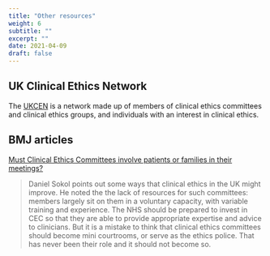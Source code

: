 ```yaml
---
title: "Other resources"
weight: 6
subtitle: ""
excerpt: ""
date: 2021-04-09
draft: false
---
```


## UK Clinical Ethics Network

The [UKCEN](https://www.ukcen.net/main) is a network made up of members of clinical ethics committees and clinical ethics groups, and individuals with an interest in clinical ethics.

## BMJ articles

[Must Clinical Ethics Committees involve patients or families in their meetings?](https://blogs.bmj.com/medical-ethics/2020/08/03/must-clinical-ethics-committees-involve-patients-or-families-in-their-meetings/)

> Daniel Sokol points out some ways that clinical ethics in the UK might improve. He noted the the lack of resources for such committees: members largely sit on them in a voluntary capacity, with variable training and experience. The NHS should be prepared to invest in CEC so that they are able to provide appropriate expertise and advice to clinicians. But it is a mistake to think that clinical ethics committees should become mini courtrooms, or serve as the ethics police. That has never been their role and it should not become so.
